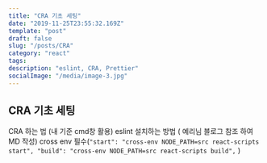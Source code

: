 ```yaml
---
title: "CRA 기초 세팅"
date: "2019-11-25T23:55:32.169Z"
template: "post"
draft: false
slug: "/posts/CRA"
category: "react"
tags:
description: "eslint, CRA, Prettier"
socialImage: "/media/image-3.jpg"
---
```


## CRA 기초 세팅

CRA 하는 법 (내 기준 cmd창 활용)
eslint 설치하는 방법 ( 예리님 블로그 참조 하여 MD 작성)
cross env 필수(`"start": "cross-env NODE_PATH=src react-scripts start", "build": "cross-env NODE_PATH=src react-scripts build",`
)
